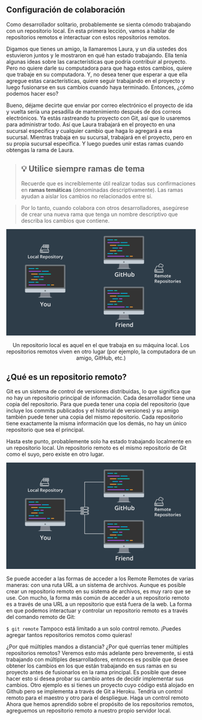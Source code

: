 ## Configuración de colaboración ##

Como desarrollador solitario, probablemente se sienta cómodo trabajando con un repositorio local. En esta primera lección, vamos a hablar de repositorios remotos e interactuar con estos repositorios remotos.

Digamos que tienes un amigo, la llamaremos Laura, y un día ustedes dos estuvieron juntos y le mostraron en qué han estado trabajando. Ella tenía algunas ideas sobre las características que podría contribuir al proyecto. Pero no quiere darle su computadora para que haga estos cambios, quiere que trabaje en su computadora. Y, no desea tener que esperar a que ella agregue estas características, quiere seguir trabajando en el proyecto y luego fusionarse en sus cambios cuando haya terminado. Entonces, ¿cómo podemos hacer eso?

Bueno, déjame decirte que enviar por correo electrónico el proyecto de ida y vuelta sería una pesadilla de mantenimiento después de dos correos electrónicos. Ya estás rastreando tu proyecto con Git, así que lo usaremos para administrar todo. Así que Laura trabajará en el proyecto en una sucursal específica y cualquier cambio que haga lo agregará a esa sucursal. Mientras trabaja en su sucursal, trabajará en el proyecto, pero en su propia sucursal específica. Y luego puedes unir estas ramas cuando obtengas la rama de Laura.

> ## :bulb: Utilice siempre ramas de tema ##
> Recuerde que es increíblemente útil realizar todas sus confirmaciones en **ramas temáticas** (denominadas descriptivamente). Las ramas ayudan a aislar los cambios no relacionados entre sí.

> Por lo tanto, cuando colabora con otros desarrolladores, asegúrese de crear una nueva rama que tenga un nombre descriptivo que describa los cambios que contiene.

<div class="figure">
<p align="center">
<img src="https://github.com/carlosal1015/GitHub-Collaboration/blob/master/images/2_1.png" width="700" alt="My caption"/></p>
<p align="center" class="caption">
Un repositorio local es aquel en el que trabaja en su máquina local. Los repositorios remotos viven en otro lugar (por ejemplo, la computadora de un amigo, GitHub, etc.)</p>
</div>

## ¿Qué es un repositorio remoto? ##

Git es un sistema de control de versiones distribuidas, lo que significa que no hay un repositorio principal de información. Cada desarrollador tiene una copia del repositorio. Para que pueda tener una copia del repositorio (que incluye los commits publicados y el historial de versiones) y su amigo también puede tener una copia del mismo repositorio. Cada repositorio tiene exactamente la misma información que los demás, no hay un único repositorio que sea el principal.

Hasta este punto, probablemente solo ha estado trabajando localmente en un repositorio local. Un repositorio remoto es el mismo repositorio de Git como el suyo, pero existe en otro lugar.

<p align="center">
  <img src="https://github.com/carlosal1015/GitHub-Collaboration/blob/master/images/2_2.png"  width="700">
</p>

Se puede acceder a las formas de acceder a los Remote Remotes de varias maneras: con una ruta URL a un sistema de archivos. Aunque es posible crear un repositorio remoto en su sistema de archivos, es muy raro que se use. Con mucho, la forma más común de acceder a un repositorio remoto es a través de una URL a un repositorio que está fuera de la web. La forma en que podemos interactuar y controlar un repositorio remoto es a través del comando remoto de Git:

``
$ git remote
``
Tampoco está limitado a un solo control remoto. ¡Puedes agregar tantos repositorios remotos como quieras!

¿Por qué múltiples mandos a distancia? ¿Por qué querrías tener múltiples repositorios remotos? Veremos esto más adelante pero brevemente, si está trabajando con múltiples desarrolladores, entonces es posible que desee obtener los cambios en los que están trabajando en sus ramas en su proyecto antes de fusionarlos en la rama principal. Es posible que desee hacer esto si desea probar su cambio antes de decidir implementar sus cambios. Otro ejemplo es si tienes un proyecto cuyo código está alojado en Github pero se implementa a través de Git a Heroku. Tendría un control remoto para el maestro y otro para el despliegue. Haga un control remoto Ahora que hemos aprendido sobre el propósito de los repositorios remotos, agreguemos un repositorio remoto a nuestro propio servidor local.
